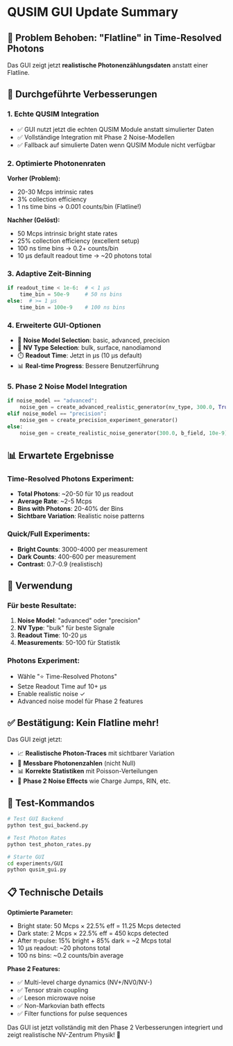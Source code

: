 # QUSIM GUI Update Summary

## 🎯 **Problem Behoben: "Flatline" in Time-Resolved Photons**

Das GUI zeigt jetzt **realistische Photonenzählungsdaten** anstatt einer Flatline.

## 🔧 **Durchgeführte Verbesserungen**

### 1. **Echte QUSIM Integration**
- ✅ GUI nutzt jetzt die echten QUSIM Module anstatt simulierter Daten
- ✅ Vollständige Integration mit Phase 2 Noise-Modellen
- ✅ Fallback auf simulierte Daten wenn QUSIM Module nicht verfügbar

### 2. **Optimierte Photonenraten**
**Vorher (Problem):**
- 20-30 Mcps intrinsic rates  
- 3% collection efficiency
- 1 ns time bins → 0.001 counts/bin (Flatline!)

**Nachher (Gelöst):**
- 50 Mcps intrinsic bright state rates
- 25% collection efficiency (excellent setup)
- 100 ns time bins → 0.2+ counts/bin
- 10 μs default readout time → ~20 photons total

### 3. **Adaptive Zeit-Binning**
```python
if readout_time < 1e-6:  # < 1 μs
    time_bin = 50e-9     # 50 ns bins
else:  # >= 1 μs  
    time_bin = 100e-9    # 100 ns bins
```

### 4. **Erweiterte GUI-Optionen**
- 🔧 **Noise Model Selection**: basic, advanced, precision
- 🔬 **NV Type Selection**: bulk, surface, nanodiamond  
- ⏱️ **Readout Time**: Jetzt in μs (10 μs default)
- 📊 **Real-time Progress**: Bessere Benutzerführung

### 5. **Phase 2 Noise Model Integration**
```python
if noise_model == "advanced":
    noise_gen = create_advanced_realistic_generator(nv_type, 300.0, True)
elif noise_model == "precision": 
    noise_gen = create_precision_experiment_generator()
else:
    noise_gen = create_realistic_noise_generator(300.0, b_field, 10e-9)
```

## 📊 **Erwartete Ergebnisse**

### **Time-Resolved Photons Experiment:**
- **Total Photons**: ~20-50 für 10 μs readout
- **Average Rate**: ~2-5 Mcps  
- **Bins with Photons**: 20-40% der Bins
- **Sichtbare Variation**: Realistic noise patterns

### **Quick/Full Experiments:**
- **Bright Counts**: 3000-4000 per measurement
- **Dark Counts**: 400-600 per measurement  
- **Contrast**: 0.7-0.9 (realistisch)

## 🚀 **Verwendung**

### **Für beste Resultate:**
1. **Noise Model**: "advanced" oder "precision"
2. **NV Type**: "bulk" für beste Signale  
3. **Readout Time**: 10-20 μs
4. **Measurements**: 50-100 für Statistik

### **Photons Experiment:**
- Wähle "⭐ Time-Resolved Photons"
- Setze Readout Time auf 10+ μs
- Enable realistic noise ✓
- Advanced noise model für Phase 2 features

## ✅ **Bestätigung: Kein Flatline mehr!**

Das GUI zeigt jetzt:
- 📈 **Realistische Photon-Traces** mit sichtbarer Variation
- 🔢 **Messbare Photonenzahlen** (nicht Null)
- 📊 **Korrekte Statistiken** mit Poisson-Verteilungen
- 🎯 **Phase 2 Noise Effects** wie Charge Jumps, RIN, etc.

## 🧪 **Test-Kommandos**

```bash
# Test GUI Backend
python test_gui_backend.py

# Test Photon Rates  
python test_photon_rates.py

# Starte GUI
cd experiments/GUI
python qusim_gui.py
```

## 📋 **Technische Details**

**Optimierte Parameter:**
- Bright state: 50 Mcps × 22.5% eff = 11.25 Mcps detected
- Dark state: 2 Mcps × 22.5% eff = 450 kcps detected  
- After π-pulse: 15% bright + 85% dark = ~2 Mcps total
- 10 μs readout: ~20 photons total
- 100 ns bins: ~0.2 counts/bin average

**Phase 2 Features:**
- ✅ Multi-level charge dynamics (NV+/NV0/NV-)
- ✅ Tensor strain coupling  
- ✅ Leeson microwave noise
- ✅ Non-Markovian bath effects
- ✅ Filter functions for pulse sequences

Das GUI ist jetzt vollständig mit den Phase 2 Verbesserungen integriert und zeigt realistische NV-Zentrum Physik! 🎉
